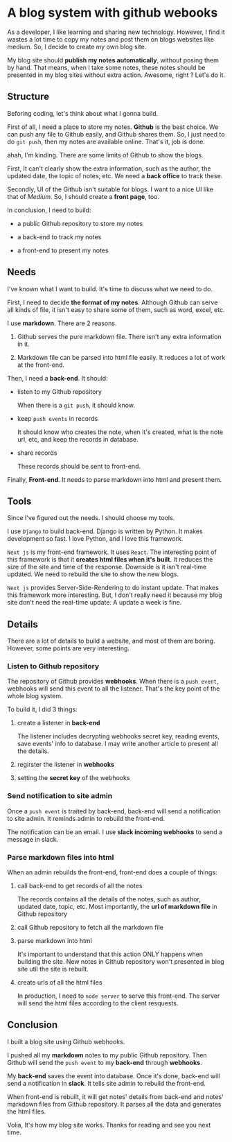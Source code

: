 # A blog system with github webooks

As a developer, I like learning and sharing new technology. However, I find it wastes a lot time to copy my notes and post them on blogs websites like medium. So, I decide to create my own blog site.

My blog site should **publish my notes automatically**, without posing them by hand. That means, when I take some notes, these notes should be presented in my blog sites without extra action. Awesome, right ? Let's do it.

## Structure

Beforing coding, let's think about what I gonna build.

First of all, I need a place to store my notes. **Github** is the best choice. We can push any file to Github easily, and Github shares them. So, I just need to do `git push`, then my notes are available online. That's it, job is done.

ahah, I'm kinding. There are some limits of Github to show the blogs. 

First, It can't clearly show the extra information, such as the author, the updated date, the topic of notes, etc. We need a **back office** to track these.

Secondly, UI of the Github isn't suitable for blogs. I want to a nice UI like that of *Medium*. So, I should create a **front page**, too.

In conclusion, I need to build:

- a public Github repository to store my notes

- a back-end to track my notes

- a front-end to present my notes

## Needs

I've known what I want to build. It's time to discuss what we need to do.

First, I need to decide **the format of my notes**. Although Github can serve all kinds of file, it isn't easy to share some of them, such as word, excel, etc. 

I use **markdown**. There are 2 reasons.

1. Github serves the pure markdown file. There isn't any extra information in it.

2. Markdown file can be parsed into html file easily. It reduces a lot of work at the front-end.

Then, I need a **back-end**. It should: 
 
- listen to my Github repository

  When there is a `git push`, it should know.

- keep `push events` in records

  It should know who creates the note, when it's created, what is the note url, etc, and keep the records in database.

- share records

  These records should be sent to front-end.

Finally, **Front-end**. It needs to parse markdown into html and present them.

## Tools

Since I've figured out the needs. I should choose my tools.

I use `Django` to build back-end. Django is written by Python. It makes development so fast. I love Python, and I love this framework.

`Next js` is my front-end framework. It uses `React`. The interesting point of this framework is that it **creates html files when it's built**. It reduces the size of the site and time of the response. Downside is it isn't real-time updated. We need to rebuild the site to show the new blogs. 

`Next js` provides Server-Side-Rendering to do instant update. That makes this framework more interesting. But, I don't really need it because my blog site don't need the real-time update. A update a week is fine.

## Details

There are a lot of details to build a website, and most of them are boring. However, some points are very interesting.

### Listen to Github repository

The repository of Github provides **webhooks**. When there is a `push event`, webhooks will send this event to all the listener. That's the key point of the whole blog system.

To build it, I did 3 things:

1. create a listener in **back-end**

   The listener includes decrypting webhooks secret key, reading events, save events' info to database. I may write another article to present all the details.

2. regirster the listener in **webhooks**

3. setting the **secret key** of the webhooks

### Send notification to site admin

Once a `push event` is traited by back-end, back-end will send a notification to site admin. It reminds admin to rebuild the front-end. 

The notification can be an email. I use **slack incoming webhooks** to send a message in slack.

### Parse markdown files into html

When an admin rebuilds the front-end, front-end does a couple of things:

1. call back-end to get records of all the notes

   The records contains all the details of the notes, such as author, updated date, topic, etc. Most importantly, the **url of markdown file** in Github repository

2. call Github repository to fetch all the markdown file

3. parse markdown into html

   It's important to understand that this action ONLY happens when building the site. New notes in Github repository won't presented in blog site util the site is rebuilt.
  
4. create urls of all the html files

   In production, I need to `node server` to serve this front-end. The server will send the html files according to the client resquests.

## Conclusion

I built a blog site using Github webhooks. 

I pushed all my **markdown** notes to my public Github repository. Then Github will send the `push event` to my **back-end** through **webhooks**. 

My **back-end** saves the event into database. Once it's done, back-end will send a notification in **slack**. It tells site admin to rebuild the front-end.

When front-end is rebuilt, it will get notes' details from back-end and notes' markdown files from Github repository. It parses all the data and generates the html files.

Volia, It's how my blog site works. Thanks for reading and see you next time.

